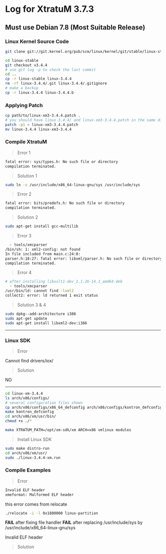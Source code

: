 # Log for XtratuM 3.7.3

## Must use Debian 7.8 (Most Suitable Release)

### Linux Kernel Source Code

```sh
git clone git://git.kernel.org/pub/scm/linux/kernel/git/stable/linux-stable.git

cd linux-stable
git checkout v3.4.4
# use git log -p to check the last commit
cd ..
cp -r linux-stable linux-3.4.4
rm -rf linux-3.4.4/.git linux-3.4.4/.gitignore
# make a backup
cp -r linux-3.4.4 linux-3.4.4.b
```

### Applying Patch

```sh
cp path/to/linux-xm3-3.4.4.patch .
# you should have linux-3.4.4/ and linux-xm3-3.4.4.patch in the same directory
patch -p1 < linux-xm3-3.4.4.patch
mv linux-3.4.4 linux-xm3-3.4.4
```

### Compile XtratuM

> Error 1

```sh
fatal error: sys/types.h: No such file or directory
compilation terminated.
```

> Solution 1

```sh
sudo ln -s /usr/include/x86_64-linux-gnu/sys /usr/include/sys 
```
> Error 2

```sh
fatal error: bits/predefs.h: No such file or directory
compilation terminated.
```

> Solution 2

```sh
sudo apt-get install gcc-multilib
```

> Error 3

```sh
  - tools/xmcparser
/bin/sh: 1: xml2-config: not found
In file included from main.c:24:0:
parser.h:18:27: fatal error: libxml/parser.h: No such file or directory
compilation terminated.
```
> Error 4

```sh
# after installing libxslt1-dev_1.1.26-14.1_amd64.deb
  - tools/xmcparser
/usr/bin/ld: cannot find -lxml2
collect2: error: ld returned 1 exit status
```

> Solution 3 & 4

```sh
sudo dpkg--add-architecture i386
sudo apt-get update
sudo apt-get install libxml2-dev:i386
```


--------------------


### Linux SDK

> Error

Cannot find drivers/iox/

> Solution

NO

--------------------

```sh
cd linux-xm-3.4.4
ls arch/x86/configs/
# several configuration files shown
cp arch/x86/configs/x86_64_defconfig arch/x86/configs/kontron_defconfig
make kontron_defconfig
cd arch/x86/xm/usr/bin/
chmod +x ./*

make XTRATUM_PATH=/opt/xm-sdk/xm ARCH=x86 vmlinux modules
```

> Install Linux SDK

```sh
sudo make distro-run
cd arch/x86/xm/usr/
sudo ./linux-3.4.4-xm.run
```

### Compile Examples

> Error

```sh
Invalid ELF header
xmeformat: Malformed ELF header
```

this error comes from relocate

```sh
./relocate -i -l 0x1800000 linux-partition
```

**FAIL** after fixing file handler
**FAIL** after replacing /usr/include/sys by /usr/include/x86_64-linux-gnu/sys

Invalid ELF header
> Solution
